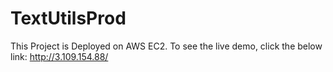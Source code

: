 # TextUtilsProd

This Project is Deployed on AWS EC2.
To see the live demo, click the below link:
http://3.109.154.88/
